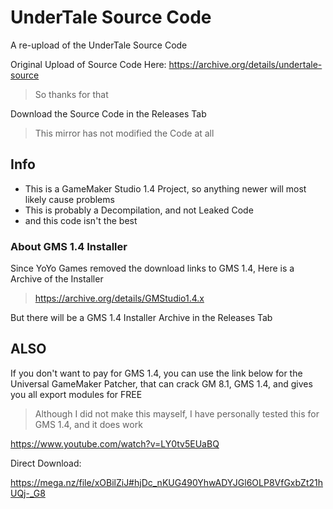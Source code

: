 # UnderTale Source Code
A re-upload of the UnderTale Source Code

Original Upload of Source Code Here: https://archive.org/details/undertale-source
> So thanks for that

Download the Source Code in the Releases Tab
> This mirror has not modified the Code at all

## Info
- This is a GameMaker Studio 1.4 Project, so anything newer will most likely cause problems
- This is probably a Decompilation, and not Leaked Code
- and this code isn't the best

### About GMS 1.4 Installer
Since YoYo Games removed the download links to GMS 1.4, Here is a Archive of the Installer

> https://archive.org/details/GMStudio1.4.x

But there will be a GMS 1.4 Installer Archive in the Releases Tab

## ALSO
If you don't want to pay for GMS 1.4, you can use the link below for the Universal GameMaker Patcher, that can crack GM 8.1, GMS 1.4, and gives you all export modules for FREE
> Although I did not make this mayself, I have personally tested this for GMS 1.4, and it does work

https://www.youtube.com/watch?v=LY0tv5EUaBQ

Direct Download:

https://mega.nz/file/xOBilZiJ#hjDc_nKUG490YhwADYJGl6OLP8VfGxbZt21hUQj-_G8
